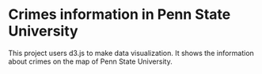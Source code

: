 # Crimes information in Penn State University
This project users d3.js to make data visualization. It shows the information about crimes on the map of Penn State University.
